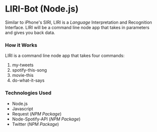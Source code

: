 # LIRI-Bot (Node.js)
Similar to iPhone's SIRI, LIRI is a _Language_ Interpretation and Recognition Interface. LIRI will be a command line node app that takes in parameters and gives you back data.

### How it Works

LIRI is a command line node app that takes four commands:

1. my-tweets
2. spotify-this-song
3. movie-this
4. do-what-it-says

### Technologies Used

- Node.js
- Javascript
- Request (*NPM Package*)
- Node-Spotify-API (*NPM Package*)
- Twitter (*NPM Package*)